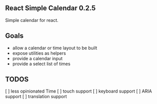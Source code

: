 ## React Simple Calendar 0.2.5

Simple calendar for react.

## Goals

- allow a calendar or time layout to be built
- expose utilities as helpers
- provide a calendar input
- provide a select list of times

## TODOS

[ ] less opinionated Time
[ ] touch support
[ ] keyboard support
[ ] ARIA support
[ ] translation support